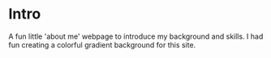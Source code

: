 # Intro

A fun little 'about me' webpage to introduce my background and skills. I had fun creating a colorful gradient background for this site.
